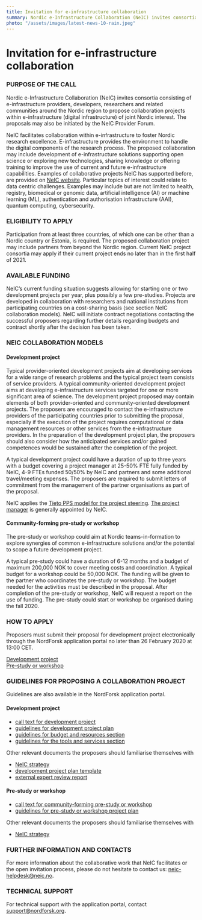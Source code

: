 ```yaml
---
title: Invitation for e-infrastructure collaboration
summary: Nordic e-Infrastructure Collaboration (NeIC) invites consortia consisting of e-infrastructure providers, developers, researchers and related communities around the Nordic region to propose collaboration projects within e-infrastructure (digital infrastructure) of joint Nordic interest. The proposals may also be initiated by the NeIC Provider Forum.
photo: "/assets/images/latest-news-10-rain.jpeg"
---
```


Invitation for e-infrastructure collaboration
===============================

### PURPOSE OF THE CALL
Nordic e-Infrastructure Collaboration (NeIC) invites consortia consisting of e-infrastructure providers, developers, researchers and related communities around the Nordic region to propose collaboration projects within e-infrastructure (digital infrastructure) of joint Nordic interest. The proposals may also be initiated by the NeIC Provider Forum.

NeIC facilitates collaboration within e-infrastructure to foster Nordic research excellence. E-infrastructure provides the environment to handle the digital components of the research process.  The proposed collaboration may include development of e-infrastructure solutions supporting open science or exploring new technologies, sharing knowledge or offering training to improve the use of current and future e-infrastructure capabilities. Examples of collaborative projects NeIC has supported before, are provided on [NeIC website](https://neic.no/activities/). Particular topics of interest could relate to data centric challenges. Examples may include but are not limited to health, registry, biomedical or genomic data, artificial intelligence (AI) or machine learning (ML), authentication and authorisation infrastructure (AAI), quantum computing, cybersecurity.

### ELIGIBILITY TO APPLY 
Participation from at least three countries, of which one can be other than a Nordic country or Estonia, is required. The proposed collaboration project may include partners from beyond the Nordic region. Current NeIC project consortia may apply if their current project ends no later than in the first half of 2021.

### AVAILABLE FUNDING
NeIC’s current funding situation suggests allowing for starting one or two development projects per year, plus possibly a few pre-studies. Projects are developed in collaboration with researchers and national institutions from participating countries on a cost-sharing basis (see section NeIC collaboration models). NeIC will initiate contract negotiations contacting the successful proposers regarding further details regarding budgets and contract shortly after the decision has been taken.

### NEIC COLLABORATION MODELS
#### Development project
Typical provider-oriented development projects aim at developing services for a wide range of research problems and the typical project team consists of service providers. A typical community-oriented development project aims at developing e-infrastructure services targeted for one or more significant area of science. The development project proposed may contain elements of both provider-oriented and community-oriented development projects. The proposers are encouraged to contact the e-infrastructure providers of the participating countries prior to submitting the proposal, especially if the execution of the project requires computational or data management resources or other services from the e-infrastructure providers. In the preparation of the development project plan, the proposers should also consider how the anticipated services and/or gained competences would be sustained after the completion of the project.

A typical development project could have a duration of up to three years with a budget covering a project manager at 25-50% FTE fully funded by NeIC, 4-9 FTEs funded 50/50% by NeIC and partners and some additional travel/meeting expenses.
The proposers are required to submit letters of commitment from the management of the partner organisations as part of the proposal.

NeIC applies the [Tieto PPS model for the project steering](https://wiki.neic.no/wiki/Project_process). [The project manager](https://wiki.neic.no/wiki/Project_organization#Project_manager) is generally appointed by NeIC.

#### Community-forming pre-study or workshop
The pre-study or workshop could aim at Nordic teams-in-formation to explore synergies of common e-infrastructure solutions and/or the potential to scope a future development project.

A typical pre-study could have a duration of 6-12 months and a budget of maximum 200,000 NOK to cover meeting costs and coordination. A typical budget for a workshop could be 50,000 NOK. The funding will be given to the partner who coordinates the pre-study or workshop.  The budget needed for the activities must be described in the proposal. After completion of the pre-study or workshop, NeIC will request a report on the use of funding. The pre-study could start or workshop be organised during the fall 2020. 

### HOW TO APPLY
Proposers must submit their proposal for development project electronically through the NordForsk application portal no later than 26 February 2020 at 13:00 CET.

[Development project](https://funding.nordforsk.org/portal/#call/1765)<br>
[Pre-study or workshop](https://funding.nordforsk.org/portal/#call/1764)

### GUIDELINES FOR PROPOSING A COLLABORATION PROJECT
Guidelines are also available in the NordForsk application portal.

#### Development project
* [call text for development project](https://wiki.neic.no/w/ext/img_auth.php/d/d4/FINAL_call_text_dev_project.pdf)
* [guidelines for development project plan](https://wiki.neic.no/w/ext/img_auth.php/0/0b/Dev_project_plan_guidelines.pdf)
* [guidelines for budget and resources section](https://wiki.neic.no/w/ext/img_auth.php/0/0c/Dev_project_budget_guidelines.pdf)
* [guidelines for the tools and services section](https://wiki.neic.no/w/ext/img_auth.php/1/1f/Dev_project_tools_services_guidelines.pdf)

Other relevant documents the proposers should familiarise themselves with 
* [NeIC strategy](https://wiki.neic.no/wiki/NeIC_Community_Wiki#Strategy)
* [development project plan template](https://wiki.neic.no/w/ext/img_auth.php/9/9c/Dev_project_plan_template.pdf)
* [external expert review report](https://wiki.neic.no/w/ext/img_auth.php/a/a6/Dev_project_review_report_template_final.pdf)

#### Pre-study or workshop
* [call text for community-forming pre-study or workshop](https://wiki.neic.no/w/ext/img_auth.php/3/3a/FINAL_call_text_pre-study.pdf)
* [guidelines for pre-study or workshop project plan](https://wiki.neic.no/w/ext/img_auth.php/c/cc/Pre-study_plan_guidelines.pdf)

Other relevant documents the proposers should familiarise themselves with 
* [NeIC strategy](https://wiki.neic.no/wiki/NeIC_Community_Wiki#Strategy)

### FURTHER INFORMATION AND CONTACTS
For more information about the collaborative work that NeIC facilitates or the open invitation process, please do not hesitate to contact us: <neic-helpdesk@neic.no>.
### TECHNICAL SUPPORT
For technical support with the application portal, contact <support@nordforsk.org>.

